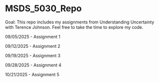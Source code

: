 # MSDS_5030_Repo
Goal: This repo includes my assignments from Understanding Uncertainty with Terence Johnson. Feel free to take the time to explore my code.

09/05/2025 - Assignment 1

09/12/2025 - Assignment 2

09/19/2025 - Assignment 3

09/28/2025 - Assignment 4

10/21/2025 - Assignment 5
